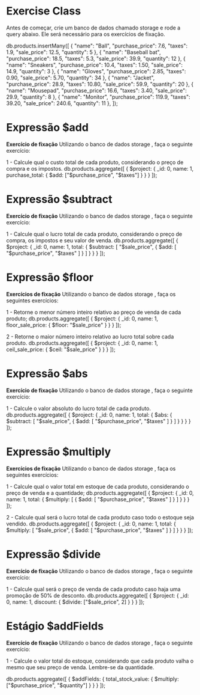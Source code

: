 # Exercise Class
Antes de começar, crie um banco de dados chamado storage e rode a query abaixo. Ele será necessário para os exercícios de fixação.

db.products.insertMany([
  { "name": "Ball", "purchase_price": 7.6, "taxes": 1.9, "sale_price": 12.5, "quantity": 5 },
  { "name": "Baseball bat", "purchase_price": 18.5, "taxes": 5.3, "sale_price": 39.9, "quantity": 12 },
  { "name": "Sneakers", "purchase_price": 10.4, "taxes": 1.50, "sale_price": 14.9, "quantity": 3 },
  { "name": "Gloves", "purchase_price": 2.85, "taxes": 0.90, "sale_price": 5.70, "quantity": 34 },
  { "name": "Jacket", "purchase_price": 28.9, "taxes": 10.80, "sale_price": 59.9, "quantity": 20 },
  { "name": "Mousepad", "purchase_price": 16.6, "taxes": 3.40, "sale_price": 29.9, "quantity": 8 },
  { "name": "Monitor", "purchase_price": 119.9, "taxes": 39.20, "sale_price": 240.6, "quantity": 11 },
]);

# Expressão $add
**Exercício de fixação**
Utilizando o banco de dados storage , faça o seguinte exercício:

1 - Calcule qual o custo total de cada produto, considerando o preço de compra e os impostos.
db.products.aggregate([
  { $project: { _id: 0, name: 1, purchase_total: { $add: ["$purchase_price", "$taxes"] } } }
]);

# Expressão $subtract
**Exercício de fixação**
Utilizando o banco de dados storage , faça o seguinte exercício:

1 - Calcule qual o lucro total de cada produto, considerando o preço de compra, os impostos e seu valor de venda.
db.products.aggregate([
  { $project: { _id: 0, name: 1, total: { $subtract: [ "$sale_price", { $add: [ "$purchase_price", "$taxes" ] }  ] } } }
]);

# Expressão $floor
**Exercícios de fixação**
Utilizando o banco de dados storage , faça os seguintes exercícios:

1 - Retorne o menor número inteiro relativo ao preço de venda de cada produto;
db.products.aggregate([
  { $project: { _id: 0, name: 1, floor_sale_price: { $floor: "$sale_price" } } }
]);

2 - Retorne o maior número inteiro relativo ao lucro total sobre cada produto.
db.products.aggregate([
  { $project: { _id: 0, name: 1, ceil_sale_price: { $ceil: "$sale_price" } } }
]);

# Expressão $abs
**Exercício de fixação**
Utilizando o banco de dados storage , faça o seguinte exercício:

1 - Calcule o valor absoluto do lucro total de cada produto.
db.products.aggregate([
  { $project: { _id: 0, name: 1, total: { $abs: { $subtract: [ "$sale_price", { $add: [ "$purchase_price", "$taxes" ] } ] } } } }
]);

# Expressão $multiply
**Exercícios de fixação**
Utilizando o banco de dados storage , faça os seguintes exercícios:

1 - Calcule qual o valor total em estoque de cada produto, considerando o preço de venda e a quantidade;
db.products.aggregate([
  { $project: { _id: 0, name: 1, total: { $multiply: [ { $add: [ "$purchase_price", "$taxes" ] }  ] } } }
]);

2 - Calcule qual será o lucro total de cada produto caso todo o estoque seja vendido.
db.products.aggregate([
  { $project: { _id: 0, name: 1, total: { $multiply: [ "$sale_price", { $add: [ "$purchase_price", "$taxes" ] }  ] } } }
]);

# Expressão $divide
**Exercício de fixação**
Utilizando o banco de dados storage , faça o seguinte exercício:

1 - Calcule qual será o preço de venda de cada produto caso haja uma promoção de 50% de desconto.
db.products.aggregate([
  { $project: { _id: 0, name: 1, discount: { $divide: ["$sale_price", 2] } } } 
]);

# Estágio $addFields
**Exercício de fixação**
Utilizando o banco de dados storage , faça o seguinte exercício:

1 - Calcule o valor total do estoque, considerando que cada produto valha o mesmo que seu preço de venda. Lembre-se da quantidade.

db.products.aggregate([
  { $addFields: { total_stock_value: { $multiply: ["$purchase_price", "$quantity"] } } }
]);